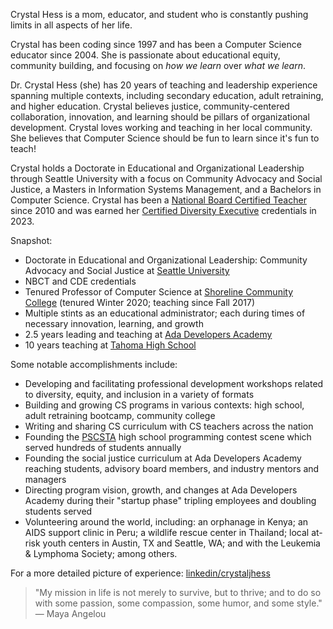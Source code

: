 Crystal Hess is a mom, educator, and student who is constantly pushing limits in all aspects of her life.

Crystal has been coding since 1997 and has been a Computer Science educator since 2004. She is passionate about educational equity, community building, and focusing on _how we learn_ over _what we learn_.

Dr. Crystal Hess (she) has 20 years of teaching and leadership experience spanning multiple contexts, including secondary education, adult retraining, and higher education. Crystal believes justice, community-centered collaboration, innovation, and learning should be pillars of organizational development.
Crystal loves working and teaching in her local community. She believes that Computer Science should be fun to learn since it's fun to teach!

Crystal holds a Doctorate in Educational and Organizational Leadership through Seattle University with a focus on Community Advocacy and Social Justice, a Masters in Information Systems Management, and a Bachelors in Computer Science. Crystal has been a [National Board Certified Teacher](http://nbct.org) since 2010 and was earned her [Certified Diversity Executive](https://www.diversitycertification.org/competencies) credentials in 2023.

Snapshot:
+ Doctorate in Educational and Organizational Leadership: Community Advocacy and Social Justice at [Seattle University](http://seattleu.edu/education/edlr/)
+ NBCT and CDE credentials
+ Tenured Professor of Computer Science at [Shoreline Community College](http://shoreline.edu) (tenured Winter 2020; teaching since Fall 2017)
+ Multiple stints as an educational administrator; each during times of necessary innovation, learning, and growth
+ 2.5 years leading and teaching at [Ada Developers Academy](http://adadevelopersacademy.org)
+ 10 years teaching at [Tahoma High School](http://tahomahighschooltahomasd.ss19.sharpschool.com/)

Some notable accomplishments include:
+ Developing and facilitating professional development workshops related to diversity, equity, and inclusion in a variety of formats
+ Building and growing CS programs in various contexts: high school, adult retraining bootcamp, community college
+ Writing and sharing CS curriculum with CS teachers across the nation
+ Founding the [PSCSTA](http://pscsta.org) high school programming contest scene which served hundreds of students annually
+ Founding the social justice curriculum at Ada Developers Academy reaching students, advisory board members, and industry mentors and managers
+ Directing program vision, growth, and changes at Ada Developers Academy during their "startup phase" tripling employees and doubling students served
+ Volunteering around the world, including: an orphanage in Kenya; an AIDS support clinic in Peru; a wildlife rescue center in Thailand; local at-risk youth centers in Austin, TX and Seattle, WA; and with the Leukemia & Lymphoma Society; among others.

For a more detailed picture of experience: [linkedin/crystaljhess](http://linkedin.com/in/crystaljhess)

> "My mission in life is not merely to survive, but to thrive; and to do so with some passion, some compassion, some humor, and some style." — Maya Angelou
